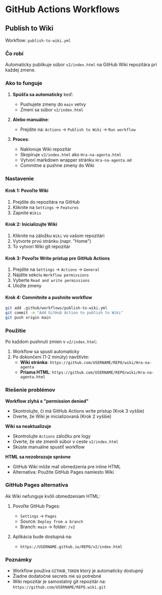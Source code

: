 # GitHub Actions Workflows

## Publish to Wiki

Workflow: `publish-to-wiki.yml`

### Čo robí

Automaticky publikuje súbor `v2/index.html` na GitHub Wiki repozitára pri každej zmene.

### Ako to funguje

1. **Spúšťa sa automaticky** keď:
   - Pushujete zmeny do `main` vetvy
   - Zmení sa súbor `v2/index.html`

2. **Alebo manuálne**:
   - Prejdite na: `Actions` → `Publish to Wiki` → `Run workflow`

3. **Proces**:
   - Naklonuje Wiki repozitár
   - Skopíruje `v2/index.html` ako `Hra-na-agenta.html`
   - Vytvorí markdown wrapper stránku `Hra-na-agenta.md`
   - Commitne a pushne zmeny do Wiki

### Nastavenie

#### Krok 1: Povoľte Wiki

1. Prejdite do repozitára na GitHub
2. Kliknite na `Settings` → `Features`
3. Zapnite `Wikis`

#### Krok 2: Inicializujte Wiki

1. Kliknite na záložku `Wiki` vo vašom repozitári
2. Vytvorte prvú stránku (napr. "Home")
3. To vytvorí Wiki git repozitár

#### Krok 3: Povoľte Write prístup pre GitHub Actions

1. Prejdite na `Settings` → `Actions` → `General`
2. Nájdite sekciu `Workflow permissions`
3. Vyberte `Read and write permissions`
4. Uložte zmeny

#### Krok 4: Commitnite a pushnite workflow

```bash
git add .github/workflows/publish-to-wiki.yml
git commit -m "Add GitHub Action to publish to Wiki"
git push origin main
```

### Použitie

Po každom pushnutí zmien v `v2/index.html`:

1. Workflow sa spustí automaticky
2. Po dokončení (1-2 minúty) navštívte:
   - **Wiki stránka**: `https://github.com/USERNAME/REPO/wiki/Hra-na-agenta`
   - **Priama HTML**: `https://github.com/USERNAME/REPO/wiki/Hra-na-agenta.html`

### Riešenie problémov

**Workflow zlyhá s "permission denied"**
- Skontrolujte, či má GitHub Actions write prístup (Krok 3 vyššie)
- Overte, že Wiki je inicializovaná (Krok 2 vyššie)

**Wiki sa neaktualizuje**
- Skontrolujte `Actions` záložku pre logy
- Overte, že ste zmenili súbor v ceste `v2/index.html`
- Skúste manuálne spustiť workflow

**HTML sa nezobrazuje správne**
- GitHub Wiki môže mať obmedzenia pre inline HTML
- Alternatíva: Použite GitHub Pages namiesto Wiki

### GitHub Pages alternatíva

Ak Wiki nefunguje kvôli obmedzeniam HTML:

1. Povoľte GitHub Pages:
   - `Settings` → `Pages`
   - Source: `Deploy from a branch`
   - Branch: `main` → folder: `/v2`

2. Aplikácia bude dostupná na:
   - `https://USERNAME.github.io/REPO/v2/index.html`

### Poznámky

- Workflow používa `GITHUB_TOKEN` ktorý je automaticky dostupný
- Žiadne dodatočné secrets nie sú potrebné
- Wiki repozitár je samostatný git repozitár na: `https://github.com/USERNAME/REPO.wiki.git`
